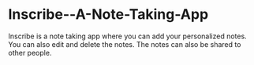 # Inscribe--A-Note-Taking-App
 Inscribe is a note taking app where you can add your personalized notes. You can also edit and delete the notes. The notes can also be shared to other people.
